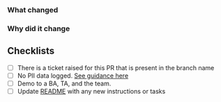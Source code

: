 <!-- Include the Jira ticket number in square brackets as prefix, eg `[DCMAW-XXXX] PR Title` -->
​
### What changed
<!-- Describe the changes in detail - the "what"-->

### Why did it change
<!-- Describe the reason these changes were made - the "why" -->

## Checklists
<!-- Merging this PR is effectively deploying to production. Be mindful to answer accurately. -->

- [ ] There is a ticket raised for this PR that is present in the branch name
- [ ] No PII data logged. [See guidance here](https://govukverify.atlassian.net/wiki/spaces/DCMAW/pages/3502407722/PII+Logging+Considerations)
- [ ] Demo to a BA, TA, and the team.
- [ ] Update [README](./blob/main/README.md) with any new instructions or tasks
